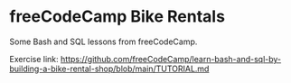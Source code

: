 # freeCodeCamp Bike Rentals

Some Bash and SQL lessons from freeCodeCamp.

Exercise link: https://github.com/freeCodeCamp/learn-bash-and-sql-by-building-a-bike-rental-shop/blob/main/TUTORIAL.md